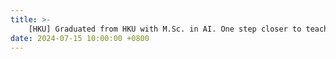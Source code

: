 ```yaml
---
title: >-
    [HKU] Graduated from HKU with M.Sc. in AI. One step closer to teaching robots to take over the world (responsibly) 🤖
date: 2024-07-15 10:00:00 +0800
---
```

